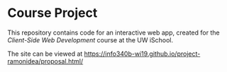 # Course Project

This repository contains code for an interactive web app, created for the _Client-Side Web Development_ course at the UW iSchool.

The site can be viewed at <https://info340b-wi19.github.io/project-ramonidea/proposal.html/>
